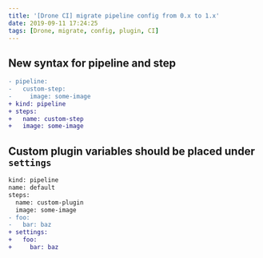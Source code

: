```yaml
---
title: '[Drone CI] migrate pipeline config from 0.x to 1.x'
date: 2019-09-11 17:24:25
tags: [Drone, migrate, config, plugin, CI]
---
```


## New syntax for pipeline and step

```diff
- pipeline:
-   custom-step:
-     image: some-image
+ kind: pipeline
+ steps:
+   name: custom-step
+   image: some-image
```

## Custom plugin variables should be placed under `settings`

```diff
kind: pipeline
name: default
steps:
  name: custom-plugin
  image: some-image
- foo:
-   bar: baz
+ settings:
+   foo:
+     bar: baz
```
